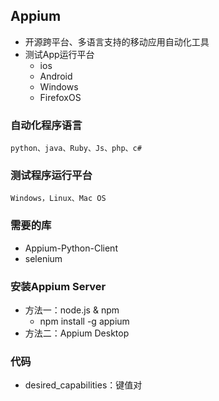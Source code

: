## Appium
* 开源跨平台、多语言支持的移动应用自动化工具
* 测试App运行平台
    * ios
    * Android
    * Windows
    * FirefoxOS
### 自动化程序语言
    python、java、Ruby、Js、php、c#
### 测试程序运行平台
    Windows，Linux、Mac OS
### 需要的库
* Appium-Python-Client
* selenium
### 安装Appium Server
* 方法一：node.js & npm
    * npm install -g appium
* 方法二：Appium Desktop
    
### 代码
* desired_capabilities：键值对 
